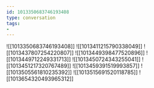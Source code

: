 ```yaml
---
id: 1013350683746193408
type: conversation
tags:
- 
---
```

![[1013350683746193408]]
![[1013411215790338049]]
![[1013437807254220807]]
![[1013449398477520896]]
![[1013449712249331713]]
![[1013450724343255041]]
![[1013451217320767489]]
![[1013459391519993857]]
![[1013505561810235392]]
![[1013515691520118785]]
![[1013654320493965312]]

